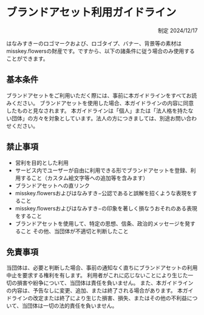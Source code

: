 # ブランドアセット利用ガイドライン

<div style="text-align: right;">
制定 2024/12/17
</div>
 
はなみすきーのロゴマークおよび、ロゴタイプ、バナー、背景等の素材はmisskey.flowersの財産です。ですから、以下の諸条件に従う場合のみ使用することができます。

## 基本条件

ブランドアセットをご利用いただく際には、事前に本ガイドラインをすべてお読みください。
ブランドアセットを使用した場合、本ガイドラインの内容に同意したものと見なされます。
本ガイドラインは「個人」または「法人格を持たない団体」の方々を対象としています。法人の方につきましては、別途お問い合わせください。

## 禁止事項

- 営利を目的とした利用
- サービス内でユーザーが自由に利用できる形でブランドアセットを登録、利用すること（カスタム絵文字等への追加等を含みます）
- ブランドアセットへの直リンク
- misskey.flowersおよびはなみすき−公認であると誤解を招くような表現をすること
- misskey.flowersおよびはなみすき−の印象を著しく損なうおそれのある表現をすること
- ブランドアセットを使用して、特定の思想、信条、政治的メッセージを発すること
その他、当団体が不適切と判断したこと

## 免責事項

当団体は、必要と判断した場合、事前の通知なく直ちにブランドアセットの利用中止を要求する権利を有します。
利用者がこれに応じないことにより生じた一切の損害や紛争について、当団体は責任を負いません。
また、本ガイドラインの内容は、予告なしに変更、追加、または終了される場合があります。
本ガイドラインの改定または終了により生じた損害、損失、またはその他の不利益について、当団体は一切の法的責任を負いません。

